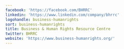 ```yaml
---
facebook: 'https://facebook.com/BHRRC'
linkedin: 'https://www.linkedin.com/company/bhrrc'
logohandle: business-humanrights
sort: business-humanrights
title: Business & Human Rights Resource Centre
twitter: BHRRC
website: 'https://www.business-humanrights.org/'
---
```

